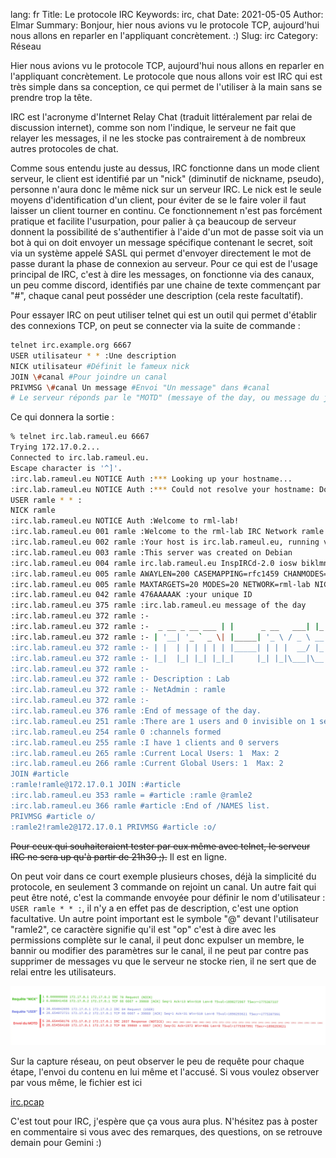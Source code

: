 lang: fr
Title: Le protocole IRC
Keywords: irc, chat
Date: 2021-05-05
Author: Elmar
Summary: Bonjour, hier nous avions vu le protocole TCP, aujourd'hui nous allons en reparler en l'appliquant concrètement. :)
Slug: irc
Category: Réseau

Hier nous avions vu le protocole TCP, aujourd'hui nous allons en reparler en l'appliquant concrètement. Le protocole que nous allons voir est IRC qui est très simple dans sa conception, ce qui permet de l'utiliser à la main sans se prendre trop la tête.

IRC est l'acronyme d'Internet Relay Chat (traduit littéralement par relai de discussion internet), comme son nom l'indique, le serveur ne fait que relayer les messages, il ne les stocke pas contrairement à de nombreux autres protocoles de chat.

Comme sous entendu juste au dessus, IRC fonctionne dans un mode client serveur, le client est identifié par un "nick" (diminutif de nickname, pseudo), personne n'aura donc le même nick sur un serveur IRC. Le nick est le seule moyens d'identification d'un client, pour éviter de se le faire voler il faut laisser un client tourner en continu. Ce fonctionnement n'est pas forcément pratique et facilite l'usurpation, pour palier à ça beaucoup de serveur donnent la possibilité de s'authentifier à l'aide d'un mot de passe soit via un bot à qui on doit envoyer un message spécifique contenant le secret, soit via un système appelé SASL qui permet d'envoyer directement le mot de passe durant la phase de connexion au serveur. Pour ce qui est de l'usage principal de IRC, c'est à dire les messages, on fonctionne via des canaux, un peu comme discord, identifiés par une chaine de texte commençant par "#", chaque canal peut posséder une description (cela reste facultatif).

Pour essayer IRC on peut utiliser telnet qui est un outil qui permet d'établir des connexions TCP, on peut se connecter via la suite de commande :

```bash
telnet irc.example.org 6667
USER utilisateur * * :Une description
NICK utilisateur #Définit le fameux nick
JOIN \#canal #Pour joindre un canal
PRIVMSG \#canal Un message #Envoi "Un message" dans #canal
# Le serveur réponds par le "MOTD" (messaye of the day, ou message du jour en français)
```

Ce qui donnera la sortie :

```bash
% telnet irc.lab.rameul.eu 6667
Trying 172.17.0.2...
Connected to irc.lab.rameul.eu.
Escape character is '^]'.
:irc.lab.rameul.eu NOTICE Auth :*** Looking up your hostname...
:irc.lab.rameul.eu NOTICE Auth :*** Could not resolve your hostname: Domain name not found; using your IP address (172.17.0.1) instead.
USER ramle * * :
NICK ramle
:irc.lab.rameul.eu NOTICE Auth :Welcome to rml-lab!
:irc.lab.rameul.eu 001 ramle :Welcome to the rml-lab IRC Network ramle!ramle@172.17.0.1
:irc.lab.rameul.eu 002 ramle :Your host is irc.lab.rameul.eu, running version InspIRCd-2.0
:irc.lab.rameul.eu 003 ramle :This server was created on Debian
:irc.lab.rameul.eu 004 ramle irc.lab.rameul.eu InspIRCd-2.0 iosw biklmnopstv bklov
:irc.lab.rameul.eu 005 ramle AWAYLEN=200 CASEMAPPING=rfc1459 CHANMODES=b,k,l,imnpst CHANNELLEN=64 CHANTYPES=# CHARSET=ascii ELIST=MU FNC KICKLEN=255 MAP MAXBANS=60 MAXCHANNELS=20 MAXPARA=32 :are supported by this server
:irc.lab.rameul.eu 005 ramle MAXTARGETS=20 MODES=20 NETWORK=rml-lab NICKLEN=32 PREFIX=(ov)@+ STATUSMSG=@+ TOPICLEN=307 VBANLIST WALLCHOPS WALLVOICES :are supported by this server
:irc.lab.rameul.eu 042 ramle 476AAAAAK :your unique ID
:irc.lab.rameul.eu 375 ramle :irc.lab.rameul.eu message of the day
:irc.lab.rameul.eu 372 ramle :-
:irc.lab.rameul.eu 372 ramle :-  _ __ _ __ ___ | |      _ __   ___| |_
:irc.lab.rameul.eu 372 ramle :- | '__| '_ ` _ \| |_____| '_ \ / _ \ __|
:irc.lab.rameul.eu 372 ramle :- | |  | | | | | | |_____| | | |  __/ |_
:irc.lab.rameul.eu 372 ramle :- |_|  |_| |_| |_|_|     |_| |_|\___|\__|
:irc.lab.rameul.eu 372 ramle :-
:irc.lab.rameul.eu 372 ramle :- Description : Lab
:irc.lab.rameul.eu 372 ramle :- NetAdmin : ramle
:irc.lab.rameul.eu 372 ramle :-
:irc.lab.rameul.eu 376 ramle :End of message of the day.
:irc.lab.rameul.eu 251 ramle :There are 1 users and 0 invisible on 1 servers
:irc.lab.rameul.eu 254 ramle 0 :channels formed
:irc.lab.rameul.eu 255 ramle :I have 1 clients and 0 servers
:irc.lab.rameul.eu 265 ramle :Current Local Users: 1  Max: 2
:irc.lab.rameul.eu 266 ramle :Current Global Users: 1  Max: 2
JOIN #article
:ramle!ramle@172.17.0.1 JOIN :#article
:irc.lab.rameul.eu 353 ramle = #article :ramle @ramle2
:irc.lab.rameul.eu 366 ramle #article :End of /NAMES list.
PRIVMSG #article o/
:ramle2!ramle2@172.17.0.1 PRIVMSG #article :o/
```

~~Pour ceux qui souhaiteraient tester par eux même avec telnet, le serveur IRC ne sera up qu'à partir de 21h30 ;).~~ Il est en ligne.

On peut voir dans ce court exemple plusieurs choses, déjà la simplicité du protocole, en seulement 3 commande on rejoint un canal. Un autre fait qui peut être noté, c'est la commande envoyée pour définir le nom d'utilisateur :  `USER ramle * * :`, il n'y a en effet pas de description, c'est une option facultative. Un autre point important est le symbole "@" devant l'utilisateur "ramle2", ce caractère signifie qu'il est "op" c'est à dire avec les permissions complète sur le canal, il peut donc expulser un membre, le bannir ou modifier des paramètres sur le canal, il ne peut par contre pas supprimer de messages vu que le serveur ne stocke rien, il ne sert que de relai entre les utilisateurs.

![IRC%2021507d67dcf84cbba48c88b9daad068c/Frame_30.webp](/static/img/irc/Frame_30.webp)

Sur la capture réseau, on peut observer le peu de requête pour chaque étape, l'envoi du contenu en lui même et l'accusé. Si vous voulez observer par vous même, le fichier est ici

[irc.pcap](/static/misc/irc/irc.pcap)

C'est tout pour IRC, j'espère que ça vous aura plus. N'hésitez pas à poster en commentaire si vous avec des remarques, des questions, on se retrouve demain pour Gemini :)
